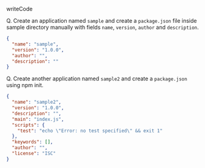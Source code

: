 writeCode

Q. Create an application named `sample` and create a `package.json` file inside sample directory manually with fields `name`, `version`, `author` and `description`.

```json
{
  "name": "sample",
  "version": "1.0.0",
  "author": "",
  "description": ""
}
```

Q. Create another application named `sample2` and create a `package.json` using npm init.

```json
{
  "name": "sample2",
  "version": "1.0.0",
  "description": "",
  "main": "index.js",
  "scripts": {
    "test": "echo \"Error: no test specified\" && exit 1"
  },
  "keywords": [],
  "author": "",
  "license": "ISC"
}
```
